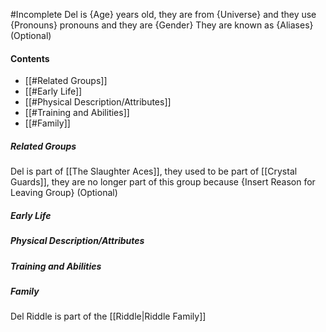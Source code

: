 #Incomplete
Del is {Age} years old, they are from {Universe} and they use {Pronouns} pronouns and they are {Gender}
They are known as {Aliases} (Optional)
#### Contents
- [[#Related Groups]]
- [[#Early Life]]
- [[#Physical Description/Attributes]]
- [[#Training and Abilities]]
- [[#Family]]
##### Related Groups
Del is part of [[The Slaughter Aces]], they used to be part of [[Crystal Guards]], they are no longer part of this group because {Insert Reason for Leaving Group} (Optional)
##### Early Life
##### Physical Description/Attributes
##### Training and Abilities
##### Family
Del Riddle is part of the [[Riddle|Riddle Family]] 